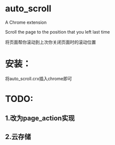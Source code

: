# auto_scroll

A Chrome extension

Scroll the page to the position that you left last time

将页面帮你滚动到上次你关闭页面时的滚动位置

# 安装：

将auto_scroll.crx插入chrome即可

# TODO:

## 1.改为page_action实现

## 2.云存储
